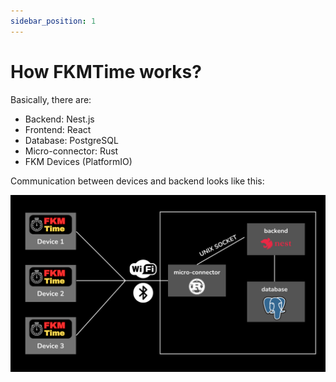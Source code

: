 ```yaml
---
sidebar_position: 1
---
```


# How FKMTime works?

Basically, there are:
- Backend: Nest.js
- Frontend: React
- Database: PostgreSQL
- Micro-connector: Rust
- FKM Devices (PlatformIO)

Communication between devices and backend looks like this:

![Infrastructure](../assets/infrastructure.png)

